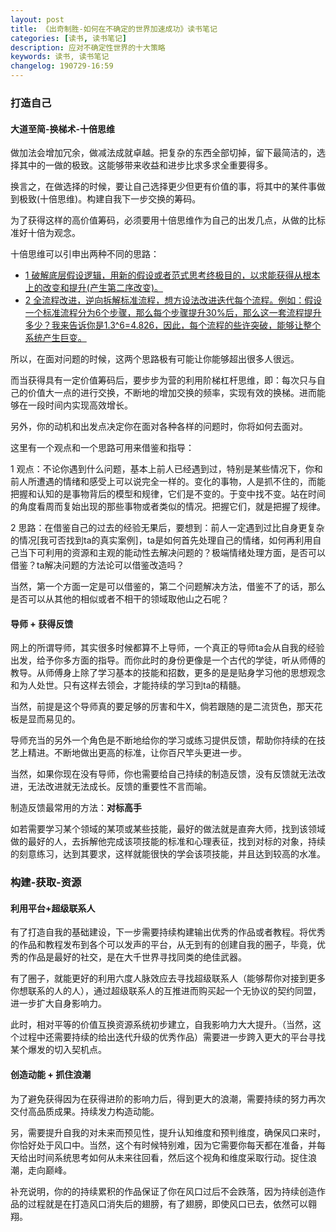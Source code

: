 ```yaml
---
layout: post
title: 《出奇制胜-如何在不确定的世界加速成功》读书笔记
categories: [读书, 读书笔记]
description: 应对不确定性世界的十大策略
keywords: 读书, 读书笔记
changelog: 190729-16:59 
---
```


### 打造自己

#### 大道至简-换梯术-十倍思维


做加法会增加冗余，做减法成就卓越。把复杂的东西全部切掉，留下最简洁的，选择其中的一做的极致。这能够带来收益和进步比求多求全重要得多。

换言之，在做选择的时候，要让自己选择更少但更有价值的事，将其中的某件事做到极致(十倍思维)。构建自我下一步交换的筹码。

为了获得这样的高价值筹码，必须要用十倍思维作为自己的出发几点，从做的比标准好十倍为观念。

十倍思维可以引申出两种不同的思路：

- <u>1 破解底层假设逻辑，用新的假设或者范式思考终极目的，以求能获得从根本上的改变和提升(产生第二序改变)。</u>
- <u>2 全流程改进，逆向拆解标准流程，想方设法改进迭代每个流程。例如：假设一个标准流程分为6个步骤，那么每个步骤提升30%后，那么这一套流程提升多少？我来告诉你是1.3^6=4.826，因此，每个流程的些许突破，能够让整个系统产生巨变。</u>

所以，在面对问题的时候，这两个思路极有可能让你能够超出很多人很远。

而当获得具有一定价值筹码后，要步步为营的利用阶梯杠杆思维，即：每次只与自己的价值大一点的进行交换，不断地的增加交换的频率，实现有效的换梯。进而能够在一段时间内实现高效增长。

另外，你的动机和出发点决定你在面对各种各样的问题时，你将如何去面对。

这里有一个观点和一个思路可用来借鉴和指导：

1 观点：不论你遇到什么问题，基本上前人已经遇到过，特别是某些情况下，你和前人所遭遇的情绪和感受上可以说完全一样的。变化的事物，人是抓不住的，而能把握和认知的是事物背后的模型和规律，它们是不变的。于变中找不变。站在时间的角度看周而复始出现的那些事物或者类似的情况。把握它们，就是把握了规律。

2 思路：在借鉴自己的过去的经验无果后，要想到：前人一定遇到过比自身更复杂的情况[我可否找到ta的真实案例]，ta是如何首先处理自己的情绪，如何再利用自己当下可利用的资源和主观的能动性去解决问题的？极端情绪处理方面，是否可以借鉴？ta解决问题的方法论可以借鉴改造吗？

当然，第一个方面一定是可以借鉴的，第二个问题解决方法，借鉴不了的话，那么是否可以从其他的相似或者不相干的领域取他山之石呢？
  
#### 导师 + 获得反馈

网上的所谓导师，其实很多时候都算不上导师，一个真正的导师ta会从自我的经验出发，给予你多方面的指导。而你此时的身份更像是一个古代的学徒，听从师傅的教导。从师傅身上除了学习基本的技能和招数，更多的是是贴身学习他的思想观念和为人处世。只有这样去领会，才能持续的学习到ta的精髓。

当然，前提是这个导师真的要足够的厉害和牛X，倘若跟随的是二流货色，那天花板是显而易见的。

导师充当的另外一个角色是不断地给你的学习或练习提供反馈，帮助你持续的在技艺上精进。不断地做出更高的标准，让你百尺竿头更进一步。

当然，如果你现在没有导师，你也需要给自己持续的制造反馈，没有反馈就无法改进，无法改进就无法成长。反馈的重要性不言而喻。

制造反馈最常用的方法：**对标高手**

如若需要学习某个领域的某项或某些技能，最好的做法就是直奔大师，找到该领域做的最好的人，去拆解他完成该项技能的标准和心理表征，找到对标的对象，持续的刻意练习，达到其要求，这样就能很快的学会该项技能，并且达到较高的水准。

### 构建-获取-资源

#### 利用平台+超级联系人

有了打造自我的基础建设，下一步需要持续构建输出优秀的作品或者教程。将优秀的作品和教程发布到各个可以发声的平台，从无到有的创建自我的圈子，毕竟，优秀的作品是最好的社交，是在大千世界寻找同类的绝佳武器。

有了圈子，就能更好的利用六度人脉效应去寻找超级联系人（能够帮你对接到更多你想联系的人的人），通过超级联系人的互推进而购买起一个无协议的契约同盟，进一步扩大自身影响力。

此时，相对平等的价值互换资源系统初步建立，自我影响力大大提升。（当然，这个过程中还需要持续的给出迭代升级的优秀作品）需要进一步跨入更大的平台寻找某个爆发的切入契机点。

#### 创造动能 + 抓住浪潮

为了避免获得因为在获得进阶的影响力后，得到更大的浪潮，需要持续的努力再次交付高品质成果。持续发力构造动能。

另，需要提升自我的对未来而预见性，提升认知维度和预判维度，确保风口来时，你恰好处于风口中。当然，这个有时候特别难，因为它需要你每天都在准备，并每天给出时间系统思考如何从未来往回看，然后这个视角和维度采取行动。捉住浪潮，走向巅峰。

补充说明，你的的持续累积的作品保证了你在风口过后不会跌落，因为持续创造作品的过程就是在打造风口消失后的翅膀，有了翅膀，即使风口已去，依然可以翱翔。


  


